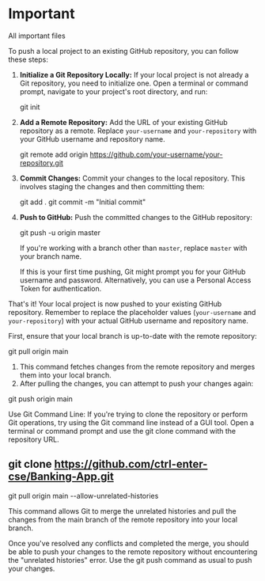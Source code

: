 # Important
 All important  files


To push a local project to an existing GitHub repository, you can follow these steps:

1. **Initialize a Git Repository Locally:**
   If your local project is not already a Git repository, you need to initialize one. Open a terminal or command prompt, navigate to your project's root directory, and run:

   git init

2. **Add a Remote Repository:**
   Add the URL of your existing GitHub repository as a remote. Replace `your-username` and `your-repository` with your GitHub username and repository name.

   git remote add origin https://github.com/your-username/your-repository.git

3. **Commit Changes:**
   Commit your changes to the local repository. This involves staging the changes and then committing them:

   git add .
   git commit -m "Initial commit"

4. **Push to GitHub:**
   Push the committed changes to the GitHub repository:

   git push -u origin master

   If you're working with a branch other than `master`, replace `master` with your branch name.

   If this is your first time pushing, Git might prompt you for your GitHub username and password. Alternatively, you can use a Personal Access Token for authentication.

That's it! Your local project is now pushed to your existing GitHub repository. Remember to replace the placeholder values (`your-username` and `your-repository`) with your actual GitHub username and repository name.


First, ensure that your local branch is up-to-date with the remote repository:

git pull origin main

1.	This command fetches changes from the remote repository and merges them into your local branch.
2.	After pulling the changes, you can attempt to push your changes again:

git push origin main

Use Git Command Line: If you're trying to clone the repository or perform Git operations, try using the Git command line instead of a GUI tool. Open a terminal or command prompt and use the git clone command with the repository URL.

git clone https://github.com/ctrl-enter-cse/Banking-App.git
---------------------------------------------------------------------------

git pull origin main --allow-unrelated-histories


This command allows Git to merge the unrelated histories and pull the changes from the main branch of the remote repository into your local branch.

Once you've resolved any conflicts and completed the merge, you should be able to push your changes to the remote repository without encountering the "unrelated histories" error. Use the git push command as usual to push your changes.
